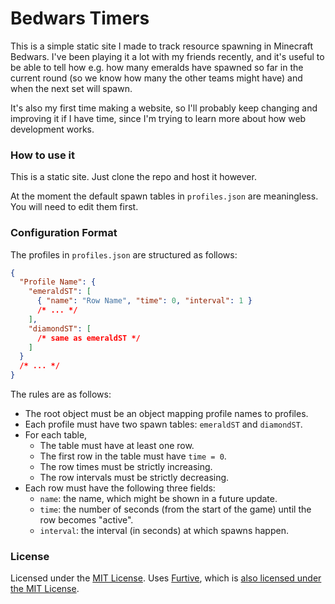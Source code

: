 # Bedwars Timers

This is a simple static site I made to track resource spawning in Minecraft
Bedwars. I've been playing it a lot with my friends recently, and it's useful to
be able to tell how e.g. how many emeralds have spawned so far in the current
round (so we know how many the other teams might have) and when the next set
will spawn.

It's also my first time making a website, so I'll probably keep changing and
improving it if I have time, since I'm trying to learn more about how web
development works.

### How to use it

This is a static site. Just clone the repo and host it however.

At the moment the default spawn tables in `profiles.json` are meaningless. You
will need to edit them first.

### Configuration Format

The profiles in `profiles.json` are structured as follows:

```json
{
  "Profile Name": {
    "emeraldST": [
      { "name": "Row Name", "time": 0, "interval": 1 }
      /* ... */
    ],
    "diamondST": [
      /* same as emeraldST */
    ]
  }
  /* ... */
}
```

The rules are as follows:

- The root object must be an object mapping profile names to profiles.
- Each profile must have two spawn tables: `emeraldST` and `diamondST`.
- For each table,
  - The table must have at least one row.
  - The first row in the table must have `time = 0`.
  - The row times must be strictly increasing.
  - The row intervals must be strictly decreasing.
- Each row must have the following three fields:
  - `name`: the name, which might be shown in a future update.
  - `time`: the number of seconds (from the start of the game) until the row
    becomes "active".
  - `interval`: the interval (in seconds) at which spawns happen.

### License

Licensed under the [MIT License][1]. Uses [Furtive][2], which is [also licensed under the MIT License][3].

[1]: https://mit-license.org/
[2]: https://github.com/johno/furtive
[3]: https://github.com/johno/furtive/blob/master/LICENSE
